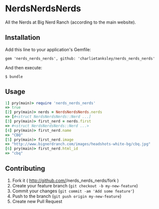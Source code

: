 # NerdsNerdsNerds

All the Nerds at Big Nerd Ranch (according to the main website).

## Installation

Add this line to your application's Gemfile:

    gem 'nerds_nerds_nerds', github: 'charlietanksley/nerds_nerds_nerds'

And then execute:

    $ bundle

## Usage

```ruby
1] pry(main)> require 'nerds_nerds_nerds'
=> true
[2] pry(main)> nerds = NerdsNerdsNerds.nerds
=> [#<struct NerdsNerdsNerds::Nerd ...]
[3] pry(main)> first_nerd = nerds.first
=> #<struct NerdsNerdsNerds::Nerd ...>
[4] pry(main)> first_nerd.name
=> "CBQ"
[5] pry(main)> first_nerd.image
=> "http://www.bignerdranch.com/images/headshots-white-bg/cbq.jpg"
[6] pry(main)> first_nerd.html_id
=> "cbq"
```

## Contributing

1. Fork it ( http://github.com/<my-github-username>/nerds_nerds_nerds/fork )
2. Create your feature branch (`git checkout -b my-new-feature`)
3. Commit your changes (`git commit -am 'Add some feature'`)
4. Push to the branch (`git push origin my-new-feature`)
5. Create new Pull Request
